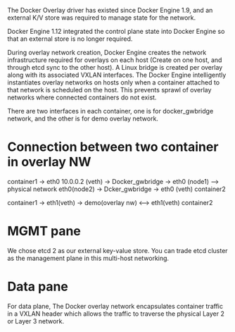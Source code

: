 The Docker Overlay driver has existed since Docker Engine 1.9,
and an external K/V store was required to manage state for the network. 

Docker Engine 1.12 integrated the control plane state into Docker Engine so that an
external store is no longer required.

During overlay network creation, Docker Engine creates the network infrastructure required for overlays on each host
(Create on one host, and through etcd sync to the other host). A Linux bridge is created per overlay along with its
associated VXLAN interfaces. The Docker Engine intelligently instantiates overlay networks on hosts only when a
container attached to that network is scheduled on the host. This prevents sprawl of overlay networks where connected
containers do not exist.

There are two interfaces in each container,
 one is for docker_gwbridge network,
 and the other is for demo overlay network.

# Connection between two container in overlay NW

container1 -> eth0 10.0.0.2 (veth) -> Docker_gwbridge -> eth0 (node1) -->
physical network eth0(node2) -> Dcker_gwbridge -> eth0 (veth) container2

container1 -> eth1(veth) -> demo(overlay nw) <--> eth1(veth) container2




# MGMT pane
We chose etcd 2 as our external key-value store. You can trade etcd cluster as 
the management plane in this multi-host networking.

# Data pane
For data plane, The Docker overlay network encapsulates container traffic in a VXLAN header which allows the traffic
to traverse the physical Layer 2 or Layer 3 network.